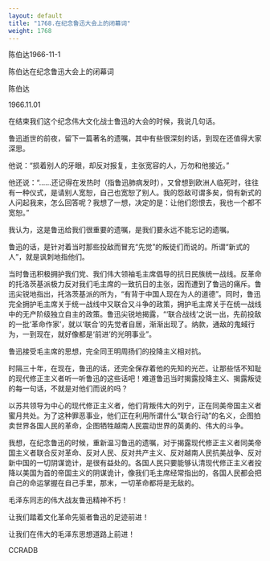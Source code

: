 ```yaml
---
layout: default
title: "1768.在纪念鲁迅大会上的闭幕词"
weight: 1768
---
```


陈伯达1966-11-1

陈伯达在纪念鲁迅大会上的闭幕词

陈伯达

1966.11.01

在结束我们这个纪念伟大文化战士鲁迅的大会的时候，我说几句话。

鲁迅逝世的前夜，留下一篇著名的遗嘱，其中有些很深刻的话，到现在还值得大家深思。

他说：“损着别人的牙眼，却反对报复，主张宽容的人，万勿和他接近。”

他还说：“……还记得在发热时（指鲁迅肺病发时），又曾想到欧洲人临死时，往往有一种仪式，是请别人宽恕，自己也宽恕了别人。我的怨敌可谓多矣，倘有新式的人问起我来，怎么回答呢？我想了一想，决定的是：让他们怨恨去，我也一个都不宽恕。”

我认为，这是鲁迅给我们很重要的遗嘱，是我们要永远不能忘记的遗嘱。

鲁迅的话，是针对着当时那些投敌而冒充“先觉”的叛徒们而说的。所谓“新式的人”，就是讽刺地指他们。

当时鲁迅积极拥护我们党、我们伟大领袖毛主席倡导的抗日民族统一战线。反革命的托洛茨基派极力反对我们毛主席的一致抗日的主张，因而遭到了鲁迅的痛斥。鲁迅尖锐地指出，托洛茨基派的所为，“有背于中国人现在为人的道德”。同时，鲁迅完全拥护毛主席关于统一战线中又联合又斗争的政策，拥护毛主席关于在统一战线中的无产阶级独立自主的政策。鲁迅尖锐地揭露，“‘联合战线’之说一出，先前投敌的一批‘革命作家’，就以‘联合’的先觉者自居，渐渐出现了。纳款，通敌的鬼蜮行为，一到现在，就好像都是‘前进’的光明事业”。

鲁迅接受毛主席的思想，完全同王明周扬们的投降主义相对抗。

时隔三十年，在现在，鲁迅的话，还完全保存着他的先知的光芒。让那些恬不知耻的现代修正主义者听一听鲁迅的这些话吧！难道鲁迅当时揭露投降主义、揭露叛徒的每一句话，不就是对他们而说的吗？

以苏共领导为中心的现代修正主义者，他们背叛伟大的列宁，正在同美帝国主义者蜜月共处。为了这种罪恶事业，他们正在利用所谓什么“联合行动”的名义，企图拍卖世界各国人民的革命，企图牺牲越南人民震动世界的英勇的、伟大的斗争。

我想，在纪念鲁迅的时候，重新温习鲁迅的遗嘱，对于揭露现代修正主义者同美帝国主义者联合反对革命、反对人民、反对共产主义、反对越南人民抗美战争、反对新中国的一切阴谋诡计，是很有益处的。各国人民只要能够认清现代修正主义者投降以美国为首的帝国主义的阴谋诡计，像我们毛主席经常指出的，各国人民都会把自己的命运掌握在自己手里，那末，一切革命都将是无敌的。

毛泽东同志的伟大战友鲁迅精神不朽！

让我们踏着文化革命先驱者鲁迅的足迹前进！

让我们在伟大的毛泽东思想道路上前进！

CCRADB

